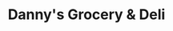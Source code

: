 ---
title: "Danny's Grocery & Deli"
url: /hattiesburg/dannys-grocery-und-deli/
shop: Lebensmittel
---